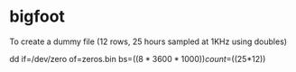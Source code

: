 bigfoot
=======

To create a dummy file (12 rows, 25 hours sampled at 1KHz using doubles)

dd if=/dev/zero of=zeros.bin bs=$((8*3600*1000)) count=$((25*12))
